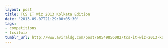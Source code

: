 ```yaml
---
layout: post
title: TCS IT Wiz 2013 Kolkata Edition
date: '2013-09-07T21:29:00+05:30'
tags:
- competitions
- tcsitwiz
tumblr_url: http://www.aviraldg.com/post/60549856082/tcs-it-wiz-2013-kolkata-edition
---
```

